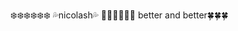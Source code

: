 :snowflake::snowflake::snowflake::snowflake::snowflake::snowflake:
:sweat_drops:nicolash:sweat_drops:
:green_heart::green_heart::green_heart::blue_heart::blue_heart::blue_heart:
better and better:four_leaf_clover::four_leaf_clover::four_leaf_clover:
